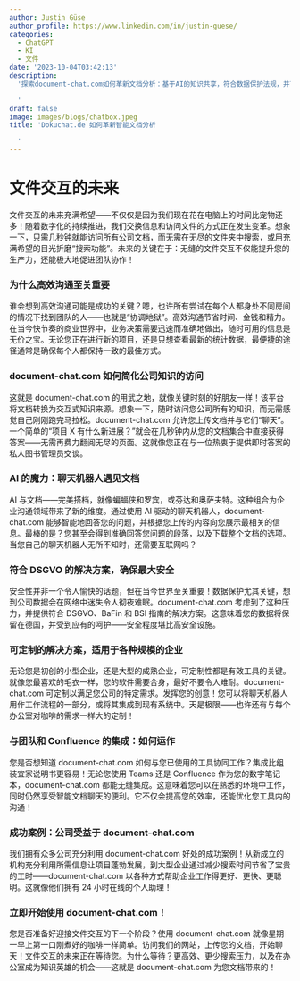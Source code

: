 ```yaml
---
author: Justin Güse
author_profile: https://www.linkedin.com/in/justin-guese/
categories:
  - ChatGPT
  - KI
  - 文件
date: '2023-10-04T03:42:13'
description:
  '探索document-chat.com如何革新文档分析：基于AI的知识共享，符合数据保护法规，并可个性化定制。

  '
draft: false
image: images/blogs/chatbox.jpeg
title: 'Dokuchat.de 如何革新智能文档分析

  '
---
```


# 文件交互的未来

文件交互的未来充满希望——不仅仅是因为我们现在花在电脑上的时间比宠物还多！随着数字化的持续推进，我们交换信息和访问文件的方式正在发生变革。想象一下，只需几秒钟就能访问所有公司文档，而无需在无尽的文件夹中搜索，或用充满希望的目光折磨“搜索功能”。未来的关键在于：无缝的文件交互不仅能提升您的生产力，还能极大地促进团队协作！

### 为什么高效沟通至关重要

谁会想到高效沟通可能是成功的关键？嗯，也许所有尝试在每个人都身处不同房间的情况下找到团队的人——也就是“协调地狱”。高效沟通节省时间、金钱和精力。在当今快节奏的商业世界中，业务决策需要迅速而准确地做出，随时可用的信息是无价之宝。无论您正在进行新的项目，还是只想查看最新的统计数据，最便捷的途径通常是确保每个人都保持一致的最佳方式。

### document-chat.com 如何简化公司知识的访问

这就是 document-chat.com 的用武之地，就像关键时刻的好朋友一样！该平台将文档转换为交互式知识来源。想象一下，随时访问您公司所有的知识，而无需感觉自己刚刚跑完马拉松。document-chat.com 允许您上传文档并与它们“聊天”。一个简单的“项目 X 有什么新进展？”就会在几秒钟内从您的文档集合中直接获得答案——无需再费力翻阅无尽的页面。这就像您正在与一位热衷于提供即时答案的私人图书管理员交谈。

### AI 的魔力：聊天机器人遇见文档

AI 与文档——完美搭档，就像蝙蝠侠和罗宾，或芬达和奥萨夫特。这种组合为企业沟通领域带来了新的维度。通过使用 AI 驱动的聊天机器人，document-chat.com 能够智能地回答您的问题，并根据您上传的内容向您展示最相关的信息。最棒的是？您甚至会得到准确回答您问题的段落，以及下载整个文档的选项。当您自己的聊天机器人无所不知时，还需要互联网吗？

### 符合 DSGVO 的解决方案，确保最大安全

安全性并非一个令人愉快的话题，但在当今世界至关重要！数据保护尤其关键，想到公司数据会在网络中迷失令人彻夜难眠。document-chat.com 考虑到了这种压力，并提供符合 DSGVO、BaFin 和 BSI 指南的解决方案。这意味着您的数据将保留在德国，并受到应有的呵护——安全程度堪比高安全设施。

### 可定制的解决方案，适用于各种规模的企业

无论您是初创的小型企业，还是大型的成熟企业，可定制性都是有效工具的关键。就像您最喜欢的毛衣一样，您的软件需要合身，最好不要令人难耐。document-chat.com 可定制以满足您公司的特定需求。发挥您的创意！您可以将聊天机器人用作工作流程的一部分，或将其集成到现有系统中。天是极限——也许还有与每个办公室对咖啡的需求一样大的定制！

### 与团队和 Confluence 的集成：如何运作

您是否想知道 document-chat.com 如何与您已使用的工具协同工作？集成比组装宜家说明书更容易！无论您使用 Teams 还是 Confluence 作为您的数字笔记本，document-chat.com 都能无缝集成。这意味着您可以在熟悉的环境中工作，同时仍然享受智能文档聊天的便利。它不仅会提高您的效率，还能优化您工具内的沟通！

### 成功案例：公司受益于 document-chat.com

我们拥有众多公司充分利用 document-chat.com 好处的成功案例！从新成立的机构充分利用所需信息让项目蓬勃发展，到大型企业通过减少搜索时间节省了宝贵的工时——document-chat.com 以各种方式帮助企业工作得更好、更快、更聪明。这就像他们拥有 24 小时在线的个人助理！

### 立即开始使用 document-chat.com！

您是否准备好迎接文件交互的下一个阶段？使用 document-chat.com 就像星期一早上第一口刚煮好的咖啡一样简单。访问我们的网站，上传您的文档，开始聊天！文件交互的未来正在等待您。为什么等待？更高效、更少搜索压力，以及在办公室成为知识英雄的机会——这就是 document-chat.com 为您文档带来的！
